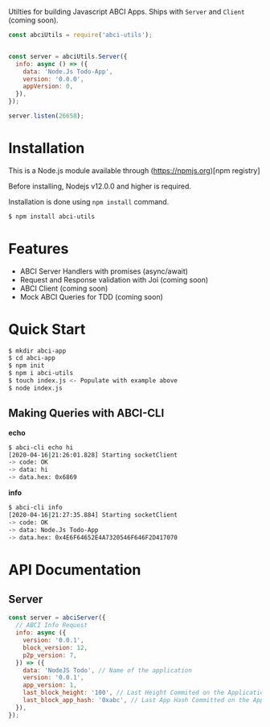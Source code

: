 Utilties for building Javascript ABCI Apps. Ships with `Server` and `Client` (coming soon).

```javascript
const abciUtils = require('abci-utils');


const server = abciUtils.Server({
  info: async () => ({
    data: 'Node.Js Todo-App',
    version: '0.0.0',
    appVersion: 0,
  }),
});

server.listen(26658);

```

# Installation

This is a Node.js module available through (https://npmjs.org)[npm registry]

Before installing, Nodejs v12.0.0 and higher is required.

Installation is done using `npm install` command.

```bash
$ npm install abci-utils
```

# Features

- ABCI Server Handlers with promises (async/await)
- Request and Response validation with Joi (coming soon)
- ABCI Client (coming soon)
- Mock ABCI Queries for TDD (coming soon)

# Quick Start

```bash
$ mkdir abci-app
$ cd abci-app
$ npm init
$ npm i abci-utils
$ touch index.js <- Populate with example above
$ node index.js
```

## Making Queries with ABCI-CLI

**echo**

```bash
$ abci-cli echo hi
[2020-04-16|21:26:01.828] Starting socketClient                        module=abci-client impl=socketClient
-> code: OK
-> data: hi
-> data.hex: 0x6869
```

**info**

```bash
$ abci-cli info
[2020-04-16|21:27:35.884] Starting socketClient                        module=abci-client impl=socketClient
-> code: OK
-> data: Node.Js Todo-App
-> data.hex: 0x4E6F64652E4A7320546F646F2D417070
```

# API Documentation

## Server

```javascript
const server = abciServer({
  // ABCI Info Request
  info: async ({
    version: '0.0.1',
    block_version: 12,
    p2p_version: 7,
  }) => ({
    data: 'NodeJS Todo', // Name of the application
    version: '0.0.1',
    app_version: 1,
    last_block_height: '100', // Last Height Commited on the Application
    last_block_app_hash: '0xabc', // Last App Hash Committed on the Application, if height = 0, must  be ''
  }),
});

```
